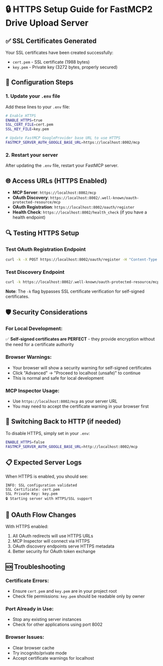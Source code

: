 # 🔒 HTTPS Setup Guide for FastMCP2 Drive Upload Server

## ✅ SSL Certificates Generated
Your SSL certificates have been created successfully:
- `cert.pem` - SSL certificate (1988 bytes)
- `key.pem` - Private key (3272 bytes, properly secured)

## 🔧 Configuration Steps

### 1. Update your `.env` file
Add these lines to your `.env` file:

```bash
# Enable HTTPS
ENABLE_HTTPS=true
SSL_CERT_FILE=cert.pem
SSL_KEY_FILE=key.pem

# Update FastMCP GoogleProvider base URL to use HTTPS
FASTMCP_SERVER_AUTH_GOOGLE_BASE_URL=https://localhost:8002/mcp
```

### 2. Restart your server
After updating the `.env` file, restart your FastMCP server.

## 🌐 Access URLs (HTTPS Enabled)

- **MCP Server**: `https://localhost:8002/mcp`
- **OAuth Discovery**: `https://localhost:8002/.well-known/oauth-protected-resource/mcp`
- **OAuth Registration**: `https://localhost:8002/oauth/register`
- **Health Check**: `https://localhost:8002/health_check` (if you have a health endpoint)

## 🔍 Testing HTTPS Setup

### Test OAuth Registration Endpoint
```bash
curl -k -X POST https://localhost:8002/oauth/register -H "Content-Type: application/json" -d '{}'
```

### Test Discovery Endpoint
```bash
curl -k https://localhost:8002/.well-known/oauth-protected-resource/mcp
```

**Note**: The `-k` flag bypasses SSL certificate verification for self-signed certificates.

## 🛡️ Security Considerations

### For Local Development:
✅ **Self-signed certificates are PERFECT** - they provide encryption without the need for a certificate authority

### Browser Warnings:
- Your browser will show a security warning for self-signed certificates
- Click "Advanced" → "Proceed to localhost (unsafe)" to continue
- This is normal and safe for local development

### MCP Inspector Usage:
- Use `https://localhost:8002/mcp` as your server URL
- You may need to accept the certificate warning in your browser first

## 🔄 Switching Back to HTTP (if needed)
To disable HTTPS, simply set in your `.env`:
```bash
ENABLE_HTTPS=false
FASTMCP_SERVER_AUTH_GOOGLE_BASE_URL=http://localhost:8002/mcp
```

## 📋 Expected Server Logs
When HTTPS is enabled, you should see:
```
INFO: SSL configuration validated
SSL Certificate: cert.pem
SSL Private Key: key.pem
🔒 Starting server with HTTPS/SSL support
```

## 🎯 OAuth Flow Changes
With HTTPS enabled:
1. All OAuth redirects will use HTTPS URLs
2. MCP Inspector will connect via HTTPS
3. OAuth discovery endpoints serve HTTPS metadata
4. Better security for OAuth token exchange

## 🆘 Troubleshooting

### Certificate Errors:
- Ensure `cert.pem` and `key.pem` are in your project root
- Check file permissions: `key.pem` should be readable only by owner

### Port Already in Use:
- Stop any existing server instances
- Check for other applications using port 8002

### Browser Issues:
- Clear browser cache
- Try incognito/private mode
- Accept certificate warnings for localhost